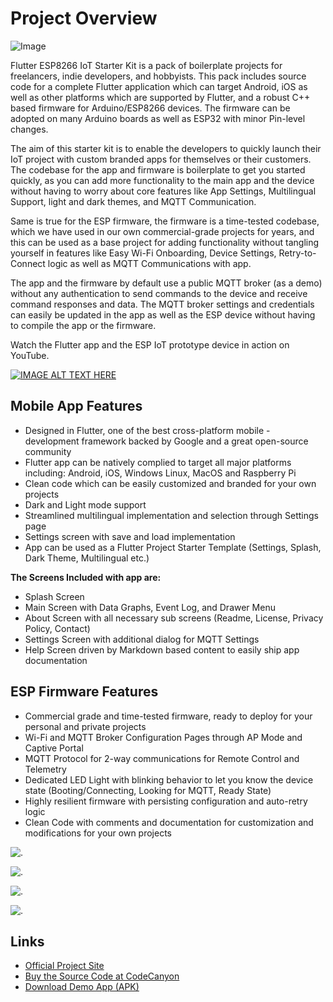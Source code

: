 # Project Overview

![Image](https://orison.biz/docs/esp-iot-starter-kit-documentation/media/cover-image.jpg)

Flutter ESP8266 IoT Starter Kit is a pack of boilerplate projects for freelancers, indie developers, and hobbyists. This pack includes source code for a complete Flutter application which can target Android, iOS as well as other platforms which are supported by Flutter, and a robust C++ based firmware for Arduino/ESP8266 devices. The firmware can be adopted on many Arduino boards as well as ESP32 with minor Pin-level changes.

The aim of this starter kit is to enable the developers to quickly launch their IoT project with custom branded apps for themselves or their customers. The codebase for the app and firmware is boilerplate to get you started quickly, as you can add more functionality to the main app and the device without having to worry about core features like App Settings, Multilingual Support, light and dark themes, and MQTT Communication.

Same is true for the ESP firmware, the firmware is a time-tested codebase, which we have used in our own commercial-grade projects for years, and this can be used as a base project for adding functionality without tangling yourself in features like Easy Wi-Fi Onboarding, Device Settings, Retry-to-Connect logic as well as MQTT Communications with app.

The app and the firmware by default use a public MQTT broker (as a demo) without any authentication to send commands to the device and receive command responses and data. The MQTT broker settings and credentials can easily be updated in the app as well as the ESP device without having to compile the app or the firmware.

Watch the Flutter app and the ESP IoT prototype device in action on YouTube.

[![IMAGE ALT TEXT HERE](https://img.youtube.com/vi/TUzThZk9Wjg/0.jpg)](https://www.youtube.com/watch?v=TUzThZk9Wjg)

## Mobile App Features

- Designed in Flutter, one of the best cross-platform mobile - development framework backed by Google and a great open-source community
- Flutter app can be natively complied to target all major platforms including: Android, iOS, Windows Linux, MacOS and Raspberry Pi
- Clean code which can be easily customized and branded for your own projects
- Dark and Light mode support
- Streamlined multilingual implementation and selection through Settings page
- Settings screen with save and load implementation
- App can be used as a Flutter Project Starter Template (Settings, Splash, Dark Theme, Multilingual etc.)

**The Screens Included with app are:**

- Splash Screen
- Main Screen with Data Graphs, Event Log, and Drawer Menu
- About Screen with all necessary sub screens (Readme, License, Privacy Policy, Contact)
- Settings Screen with additional dialog for MQTT Settings
- Help Screen driven by Markdown based content to easily ship app documentation

## ESP Firmware Features

- Commercial grade and time-tested firmware, ready to deploy for your personal and private projects
- Wi-Fi and MQTT Broker Configuration Pages through AP Mode and Captive Portal
- MQTT Protocol for 2-way communications for Remote Control and Telemetry
- Dedicated LED Light with blinking behavior to let you know the device state (Booting/Connecting, Looking for MQTT, Ready State)
- Highly resilient firmware with persisting configuration and auto-retry logic
- Clean Code with comments and documentation for customization and modifications for your own projects

![.](https://i1.wp.com/orison.biz/wp-content/uploads/2020/12/dark.png?w=1080&ssl=1)

![.](https://i2.wp.com/orison.biz/wp-content/uploads/2020/12/light.png?w=1080&ssl=1)

![.](https://i2.wp.com/orison.biz/wp-content/uploads/2020/12/firmware.png?w=1080&ssl=1)

![.](https://i1.wp.com/orison.biz/wp-content/uploads/2020/12/firmware-features.png?w=1080&ssl=1)

## Links

- [Official Project Site](https://orison.biz/projects/flutter-esp8266-iot-starter-kit/)
- [Buy the Source Code at CodeCanyon](https://codecanyon.net/item/flutter-esp8266-iot-starter-kit/29599018)
- [Download Demo App (APK)](https://orison.biz/wp-content/uploads/2021/01/Flutter-ESP8266-IoT-Starter-Kit.zip)
